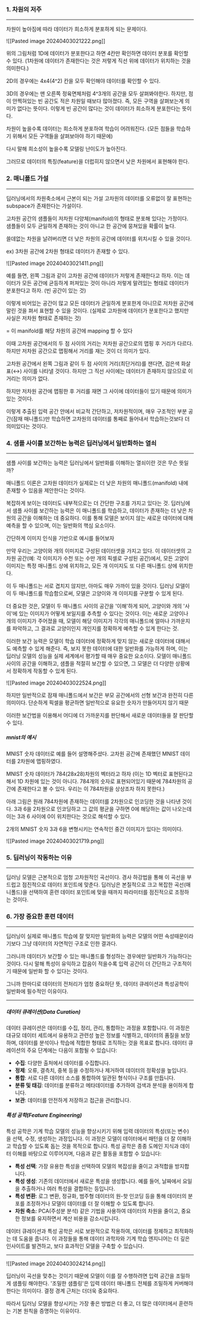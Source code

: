 ### 1. 차원의 저주
---
차원이 높아짐에 따라 데이터가 희소하게 분포하게 되는 문제이다. 

![[Pasted image 20240403021222.png]]

위의 그림처럼 1D에 데이터가 분포한다고 하면 4칸만 확인하면 데이터 분포를 확인할 수 있다. (1차원에 데이터가 존재한다는 것은 저렇게 직선 위에 데이터가 위치하는 것을 의미한다.)

2D의 경우에는 4x4(4^2) 칸을 모두 확인해야 데이터를 확인할 수 있다.

3D의 경우에는 맨 오른쪽 정육면체처럼 4^3개의 공간을 모두 살펴봐야한다. 하지만, 점이 안찍혀있는 빈 공간도 적은 차원일 때보다 많아졌다. 즉, 모든 구역을 살펴보는게 의미가 없다는 뜻이다. 이렇게 빈 공간이 많다는 것이 데이터가 희소하게 분포한다는 뜻이다.

차원이 높을수록 데이터는 희소하게 분포하여 학습이 어려워진다. (모든 점들을 학습하기 위해서 모든 구역들을 살펴보아야 하기 때문에)

다시 말해 희소성이 높을수록 모델링 난이도가 높아진다. 

그러므로 데이터의 특징(feature)을 더럽히지 않으면서 낮은 차원에서 표현해야 한다.

### 2. 매니폴드 가설
---
딥러닝에서의 차원축소에서 근본이 되는 가설 고차원의 데이터를 오류없이 잘 표현하는 subspace가 존재한다는 가설이다.

고차원 공간의 샘플들이 저차원 다양체(manifold)의 형태로 분포해 있다는 가정이다. 샘플들이 모두 균일하게 존재하는 것이 아니고 한 공간에 뭉쳐있을 확률이 높다. 

쓸데없는 차원을 날려버리면 더 낮은 차원의 공간에 데이터를 위치시킬 수 있을 것이다.

ex) 3차원 공간에 2차원 형태로 데이터가 존재할 수 있다.

![[Pasted image 20240403021411.png]]

예를 들면, 왼쪽 그림과 같이 고차원 공간에 데이터가 저렇게 존재한다고 하자. 이는 데이터가 모든 공간에 균등하게 퍼져있는 것이 아니라 저렇게 말려있는 형태로 데이터가 분포한다고 하자. (빈 공간이 있는 것)

이렇게 비어있는 공간이 많고 모든 데이터가 균일하게 분포한게 아니므로 저차원 공간에 말린 것을 펴서 표현할 수 있을 것이다. (실제로 고차원에 데이터가 분포한다고 했지만 사실은 저차원 형태로 존재하는 것)

= 이 manifold를 해당 차원의 공간에 mapping 할 수 있다

이때 고차원 공간에서의 두 점 사이의 거리는 저차원 공간으로의 맵핑 후 거리가 다르다. 하지만 저차원 공간으로 맵핑해서 거리를 재는 것이 더 의미가 있다.

고차원 공간에서 왼쪽 그림과 같이 두 점 사이의 거리(최단거리)를 잰다면, 검은색 화살표(↔) 사이를 나타낼 것이다. 하지만 그 직선 사이에는 데이터가 존재하지 않으므로 이 거리는 의미가 없다. 

하지만 저차원 공간에 맵핑한 후 거리를 재면 그 사이에 데이터들이 있기 때문에 의미가 있는 것이다.

이렇게 추출된 입력 공간 안에서 비교적 간단하고, 저차원적이며, 매우 구조적인 부분 공간(잠재 매니폴드)만 학습하면 고차원의 데이터를 통째로 들어내서 학습하는것보다 더 의미있다는 것이다. 


### 4. 샘플 사이를 보간하는 능력은 딥러닝에서 일반화하는 열쇠
---
샘플 사이를 보간하는 능력은 딥러닝에서 일반화를 이해하는 열쇠이란 것은 무슨 뜻일까?
  
매니폴드 이론은 고차원 데이터가 실제로는 더 낮은 차원의 매니폴드(manifold) 내에 존재할 수 있음을 제안한다는 것이다. 

복잡하게 보이는 데이터도 내부적으로는 더 간단한 구조를 가지고 있다는 것. 딥러닝에서 샘플 사이를 보간하는 능력은 이 매니폴드를 학습하고, 데이터가 존재하는 더 낮은 차원의 공간을 이해하는 데 중요하다. 이를 통해 모델은 보이지 않는 새로운 데이터에 대해 예측을 할 수 있으며, 이는 일반화의 핵심 요소이다.

간단하게 이미지 인식을 기반으로 예시를 들어보자

만약 우리는 고양이와 개의 이미지로 구성된 데이터셋을 가지고 있다. 이 데이터셋의 고차원 공간(예: 각 이미지가 수천 또는 수만 개의 픽셀로 구성된 공간)에서, 모든 고양이 이미지는 특정 매니폴드 상에 위치하고, 모든 개 이미지도 또 다른 매니폴드 상에 위치한다.

이 두 매니폴드는 서로 겹치지 않지만, 아마도 매우 가까이 있을 것이다. 딥러닝 모델이 이 두 매니폴드를 학습함으로써, 모델은 고양이와 개 이미지를 구분할 수 있게 된다. 

더 중요한 것은, 모델이 두 매니폴드 사이의 공간을 '이해'하게 되어, 고양이와 개의 '사이'에 있는 이미지가 어떻게 보일지를 추측할 수 있다는 것이다. 이는 새로운 고양이나 개의 이미지가 주어졌을 때, 모델이 해당 이미지가 각각의 매니폴드에 얼마나 가까운지를 파악하고, 그 결과로 고양이인지 개인지를 정확하게 예측할 수 있게 한다는 것.

이러한 보간 능력은 모델이 학습 데이터에 정확하게 맞지 않는 새로운 데이터에 대해서도 예측할 수 있게 해준다. 즉, 보지 못한 데이터에 대한 일반화를 가능하게 하며, 이는 딥러닝 모델의 성능을 실제 세계에서 평가할 때 매우 중요한 요소이다. 모델이 매니폴드 사이의 공간을 이해하고, 샘플을 적절히 보간할 수 있으면, 그 모델은 더 다양한 상황에서 정확하게 작동할 수 있게 된다.

![[Pasted image 20240403022524.png]]

하지만 일반적으로 잠재 매니폴드에서 보간은 부모 공간에서의 선형 보간과 완전히 다른 의미이다. 단순하게 픽셀을 평균하면 일반적으로 유요한 숫자가 만들어지지 않기 때문

이러한 보간법을 이용해서 어디에 더 가까운지를 판단해서 새로운 데이터들을 잘 판단할 수 있다. 

##### mnist의 예시
MNIST 숫자 데이터로 예를 들어 설명해주셨다. 고차원 공간에 존재했던 MNIST 데이터를 2차원에 맵핑하였다. 

MNIST 숫자 데이터가 784(28x28)차원의 벡터라고 하자 (이는 1D 벡터로 표현된다고 해서 1D 차원에 있는 것이 아니다. 784개의 숫자로 표현되어있기 때문에 784차원의 공간에 존재한다고 볼 수 있다. 우리는 이 784차원을 상상조차 하지 못한다.)

아래 그림은 원래 784차원에 존재하는 데이터를 2차원으로 인코딩한 것을 나타낸 것이다. 3과 6을 2차원으로 인코딩하고 그 값의 평균을 구하면 0에 해당하는 값이 나오는데 이는 3과 6 사이에 0이 위치한다는 것으로 해석할 수 있다.

2개의 MNIST 숫자 3과 6을 변형시키는 연속적인 중간 이미지가 있다는 의미이다.

![[Pasted image 20240403021719.png]]


### 5. 딥러닝이 작동하는 이유
---
딥러닝 모델은 근본적으로 엄청 고차원적인 곡선이다. 경사 하강법을 통해 이 곡선을 부드럽고 점진적으로 데이터 포인트에 맞춘다. 딥러닝은 본질적으로 크고 복잡한 곡선(매니폴드)을 선택하여 훈련 데이터 포인트에 맞을 때까지 파라미터를 점진적으로 조정하는 것이다.


### 6. 가장 중요한 훈련 데이터
---
딥러닝이 실제로 매니폴드 학습에 잘 맞지만 일반화의 능력은 모델의 어떤 속성때문이라기보다 그냥 데이터의 자연적인 구조로 인한 결과다.

그러니까 데이터가 보간할 수 있는 매니폴드를 형성하는 경우에만 일반화가 가능하다는 것이다. 다시 말해 특성이 유익하고 잡음이 적을수록 입력 공간이 더 간단하고 구조적이기 때문에 일반화 할 수 있다는 것이다.

그니까 한마디로 데이터의 전처리가 엄청 중요하단 뜻, 데이터 큐레이션과 특성공학이 일반화에 필수적인 이유이다.

---
##### 데이터 큐레이션(Data Curation)

데이터 큐레이션은 데이터를 수집, 정리, 관리, 통합하는 과정을 포함합니다. 이 과정은 대규모 데이터 세트에서 유용하고 관련성 높은 정보를 식별하고, 데이터의 품질을 보장하며, 데이터를 분석이나 학습에 적합한 형태로 조직하는 것을 목표로 합니다. 데이터 큐레이션의 주요 단계에는 다음이 포함될 수 있습니다:

- **수집**: 다양한 출처에서 데이터를 수집합니다.
- **정제**: 오류, 결측치, 중복 등을 수정하거나 제거하여 데이터의 정확성을 높입니다.
- **통합**: 서로 다른 데이터 소스를 통합하여 일관된 형식이나 구조를 만듭니다.
- **분류 및 태깅**: 데이터를 분류하고 메타데이터를 추가하여 검색과 분석을 용이하게 합니다.
- **보관**: 데이터를 안전하게 저장하고 접근을 관리합니다.

##### 특성 공학(Feature Engineering)

특성 공학은 기계 학습 모델의 성능을 향상시키기 위해 입력 데이터의 특성(또는 변수)을 선택, 수정, 생성하는 과정입니다. 이 과정은 모델이 데이터에서 패턴을 더 잘 이해하고 학습할 수 있도록 돕는 것을 목적으로 합니다. 특성 공학은 종종 도메인 지식과 데이터 이해를 바탕으로 이루어지며, 다음과 같은 활동을 포함할 수 있습니다:

- **특성 선택**: 가장 유용한 특성을 선택하여 모델의 복잡성을 줄이고 과적합을 방지합니다.
- **특성 생성**: 기존의 데이터에서 새로운 특성을 생성합니다. 예를 들어, 날짜에서 요일을 추출하거나 여러 특성을 결합하는 등입니다.
- **특성 변환**: 로그 변환, 정규화, 범주형 데이터의 원-핫 인코딩 등을 통해 데이터의 분포를 조정하거나 모델이 데이터를 더 잘 이해할 수 있도록 합니다.
- **차원 축소**: PCA(주성분 분석) 같은 기법을 사용하여 데이터의 차원을 줄이고, 중요한 정보를 유지하면서 계산 비용을 감소시킵니다.

데이터 큐레이션과 특성 공학은 서로 보완적으로 작용하여, 데이터를 정제하고 최적화하는 데 도움을 줍니다. 이 과정들을 통해 데이터 과학자와 기계 학습 엔지니어는 더 깊은 인사이트를 발견하고, 보다 효과적인 모델을 구축할 수 있습니다.

---

![[Pasted image 20240403024214.png]]

딥러닝이 곡선을 맞추는 것이기 때문에 모델이 이를 잘 수행하려면 입력 공간을 조밀하게 샘플링 해야한다. '조밀한 샘플링'은 입력 데이터 매니폴드 전체를 조밀하게 커버해야 한다는 의미이다. 결정 경계 근처는 더더욱 중요하다.

따라서 딥러닝 모델을 향상시키는 가장 좋은 방법은 더 좋고, 더 많은 데이터에서 훈련하는 기본 원칙을 증명하는 이유이다. 

